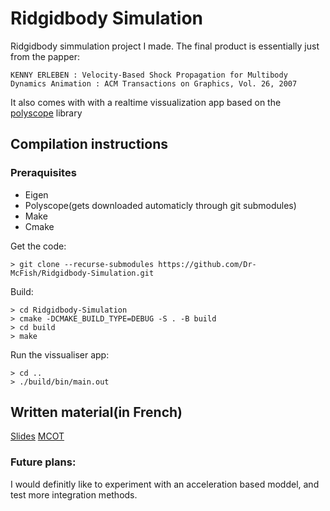 # Ridgidbody Simulation

Ridgidbody simmulation project I made. The final product is essentially just from the papper:

```
KENNY ERLEBEN : Velocity-Based Shock Propagation for Multibody Dynamics Animation : ACM Transactions on Graphics, Vol. 26, 2007
```

It also comes with with a realtime vissualization app based on the [polyscope](https://polyscope.run/) library

## Compilation instructions

### Preraquisites

* Eigen
* Polyscope(gets downloaded automaticly through git submodules)
* Make
* Cmake

Get the code:
```
> git clone --recurse-submodules https://github.com/Dr-McFish/Ridgidbody-Simulation.git
```

Build:
```
> cd Ridgidbody-Simulation
> cmake -DCMAKE_BUILD_TYPE=DEBUG -S . -B build
> cd build
> make
```

Run the vissualiser app:
```
> cd ..
> ./build/bin/main.out
```

## Written material(in French)

[Slides](https://github.com/user-attachments/files/16102983/Anonymized_TIPE_slides-5.pdf)
[MCOT](https://github.com/user-attachments/files/16102995/Mcot_Anonymized.pdf)


### Future plans:
I would definitly like to experiment with an acceleration based moddel, and test more integration methods.



